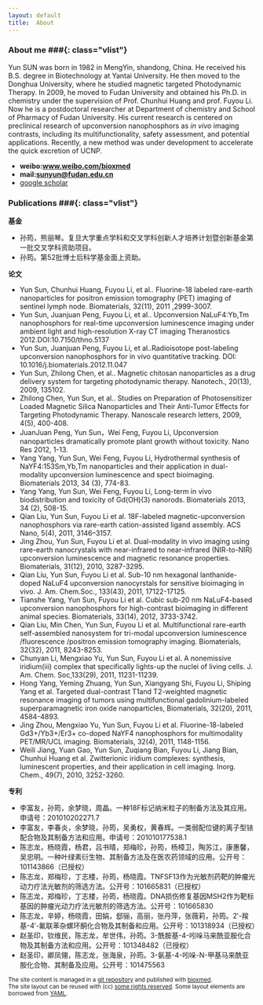 ```yaml
---
layout: default
title:  About
---
```


### About me ###{: class="vlist"}

Yun SUN was born in 1982 in MengYin, shandong, China. He received his B.S. degree in Biotechnology at Yantai University. He then moved to the Donghua University, where he studied magnetic targeted Photodynamic Therapy. In 2009, he moved to Fudan University and obtained his Ph.D. in chemistry under the supervision of Prof. Chunhui Huang and prof. Fuyou Li. Now he is a postdoctoral researcher at Department of chemistry and School of Pharmacy of Fudan University. His current research is centered on preclinical research of upconversion nanophosphors as *in vivo* imaging contrasts, including its multifunctionality, safety assessment, and potential applications. Recently, a new method was under development to accelerate the quick excretion of UCNP. 

- **weibo:www.weibo.com/bioxmed**
- **mail:sunyun@fudan.edu.cn**
- [google scholar](http://scholar.google.com/citations?hl=en&user=W9pDM6UAAAAJ "google scholar")


### Publications ###{: class="vlist"}

**基金**

- 孙筠，熊丽琴。复旦大学重点学科和交叉学科创新人才培养计划暨创新基金第一批交叉学科资助项目。
- 孙筠。第52批博士后科学基金面上资助。

**论文**

- Yun Sun, Chunhui Huang, Fuyou Li, et al.. Fluorine-18 labeled rare-earth nanoparticles for positron emission tomography (PET) imaging of sentinel lymph node. Biomaterials, 32(11), 2011 ,2999-3007.
- Yun Sun, Juanjuan Peng, Fuyou Li, et al.. Upconversion NaLuF4:Yb,Tm nanophosphors for real-time upconversion luminescence imaging under ambient light and high-resolution X-ray CT imaging Theranostics 2012.DOI:10.7150/thno.5137
- Yun Sun, Juanjuan Peng, Fuyou Li, et al..Radioisotope post-labeling upconversion nanophosphors for in vivo quantitative tracking. DOI: 10.1016/j.biomaterials.2012.11.047
- Yun Sun, Zhilong Chen, et al.. Magnetic chitosan nanoparticles as a drug delivery system for targeting photodynamic therapy. Nanotech., 20(13), 2009, 135102.
- Zhilong Chen, Yun Sun, et al.. Studies on Preparation of Photosensitizer Loaded Magnetic Silica Nanoparticles and Their Anti-Tumor Effects for Targeting Photodynamic Therapy. Nanoscale research letters, 2009, 4(5), 400-408.
- JuanJuan Peng, Yun Sun，Wei Feng, Fuyou Li, Upconversion nanoparticles dramatically promote plant growth without toxicity. Nano Res 2012, 1-13.
- Yang Yang, Yun Sun, Wei Feng, Fuyou Li, Hydrothermal synthesis of NaYF4:153Sm,Yb,Tm nanoparticles and their application in dual-modality upconversion luminescence and spect bioimaging. Biomaterials 2013, 34 (3), 774-83.
- Yang Yang, Yun Sun, Wei Feng, Fuyou Li, Long-term in vivo biodistribution and toxicity of Gd(OH)(3) nanorods. Biomaterials 2013, 34 (2), 508-15.
- Qian Liu, Yun Sun, Fuyou Li et al. 18F-labeled magnetic-upconversion nanophosphors via rare-earth cation-assisted ligand assembly. ACS Nano, 5(4), 2011, 3146–3157.
- Jing Zhou, Yun Sun, Fuyou Li et al. Dual-modality in vivo imaging using rare-earth nanocrystals with near-infrared to near-infrared (NIR-to-NIR) upconversion luminescence and magnetic resonance properties. Biomaterials, 31(12), 2010, 3287-3295.
- Qian Liu, Yun Sun, Fuyou Li et al. Sub-10 nm hexagonal lanthanide-doped NaLuF4 upconversion nanocyrstals for sensitive bioimaging in vivo. J. Am. Chem.Soc., 133(43), 2011, 17122-17125. 
- Tianshe Yang, Yun Sun, Fuyou Li et al. Cubic sub-20 nm NaLuF4-based upconversion nanophosphors for high-contrast bioimaging in different animal species. Biomaterials, 33(14), 2012, 3733-3742. 
- Qian Liu, Min Chen, Yun Sun, Fuyou Li et al. Multifunctional rare-earth self-assembled nanosystem for tri-modal upconversion luminescence /fluorescence /positron emission tomography imaging. Biomaterials, 32(32), 2011, 8243-8253.
- Chunyan Li, Mengxiao Yu, Yun Sun, Fuyou Li et al. A nonemissive iridium(iii) complex that specifically lights-up the nuclei of living cells. J. Am. Chem. Soc,133(29), 2011, 11231-11239.
- Hong Yang, Yeming Zhuang, Yun Sun, Xiangyang Shi, Fuyou Li, Shiping Yang et al. Targeted dual-contrast T1and T2-weighted magnetic resonance imaging of tumors using multifunctional gadolinium-labeled superparamagnetic iron oxide nanoparticles, Biomaterials, 32(20), 2011, 4584-4893.
- Jing Zhou, Mengxiao Yu, Yun Sun, Fuyou Li et al. Fluorine-18-labeled Gd3+/Yb3+/Er3+ co-doped NaYF4 nanophosphors for multimodality PET/MR/UCL imaging. Biomaterials, 32(4), 2011, 1148-1156.
- Weili Jiang, Yuan Gao, Yun Sun, Zuqiang Bian, Fuyou Li, Jiang Bian, Chunhui Huang et al. Zwitterionic iridium complexes: synthesis, luminescent properties, and their application in cell imaging. Inorg. Chem., 49(7), 2010, 3252-3260. 



**专利**

- 李富友，孙筠，余梦晓，周晶。一种18F标记纳米粒子的制备方法及其应用。申请号：201010202271.7
- 李富友，李春炎，余梦晓，孙筠，吴勇权，黄春辉。一类弱配位键的离子型铱配合物及其制备方法和应用。申请号：201010177538.1
- 陈志龙，杨晓霞，杨君，吕书晴，郑梅珍，孙筠，杨樟卫，陶苏江，康惠馨，吴忠明。一种叶绿素衍生物、其制备方法及在医农药领域的应用。公开号：101143866（已授权）
- 陈志龙，郑梅珍，丁志楼，孙筠，杨晓霞。TNFSF13作为光敏剂药靶的肿瘤光动力疗法光敏剂的筛选方法。公开号：101665831（已授权）
- 陈志龙，郑梅珍，丁志楼，孙筠，杨晓霞。DNA损伤修复基因MSH2作为靶标基因的肿瘤光动力疗法光敏剂的筛选方法。公开号：101665830
- 陈志龙，辛婷，杨晓霞，田娟，郄骊，高丽，张丹萍，张薇莉，孙筠。2′-羧基-4′-氟联苯杂螺环酮化合物及其制备和应用。公开号：101318934（已授权）
- 赵圣印，钦维民，陈志龙，牟世伟，孙筠。3-酰胺基-4-吲哚马来酰亚胺化合物及其制备方法和应用。公开号：101348482（已授权）
- 赵圣印，卿凤翎，陈志龙，张海泉，孙筠。3-氨基-4-吲哚-N-甲基马来酰亚胺化合物、其制备及应用。公开号：101475563



<small class="meta final">
The site content is managed in a
<a href="http://github.com/olesenm/olesenm.github.com">git repository</a>
and published with <a href="http://bioxmed.com">bioxmed</a>.
<br/>The site layout can be reused with (cc)
<a href="http://creativecommons.org/licenses/by-sa/3.0/">some rights reserved</a>.
Some layout elements are borrowed from <a href="http://www.yaml.de/en/">YAML</a>.
</small>

